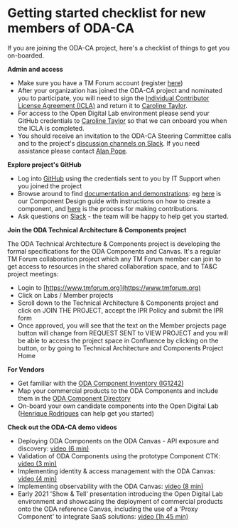 # Getting started checklist for new members of ODA-CA

If you are joining the ODA-CA project, here's a checklist of things to get you on-boarded.

**Admin and access**

* Make sure you have a TM Forum account (register [here](https://myaccount.tmforum.org/register))
* After your organization has joined the ODA-CA project and nominated you to participate, you will need to sign the [Individual Contributor License Agreement (ICLA)](https://info.tmforum.org/tmfcodes-individual-contributor-license-agreement.html) and return it to [Caroline Taylor](mailto:ctaylor@tmforum.org).
* For access to the Open Digital Lab environment please send your GitHub credentials to [Caroline Taylor](mailto:ctaylor@tmforum.org) so that we can onboard you when the ICLA is completed.
* You should receive an invitation to the ODA-CA Steering Committee calls and to the project's [discussion channels on Slack](https://app.slack.com/client/T01C5A3NAU9/C01CGGDDLCQ). If you need assistance please contact [Alan Pope](mailto:apope@tmforum.org).

**Explore project's GitHub**

* Log into [GitHub](https://github.com/tmforum-oda) using the credentials sent to you by IT Support when you joined the project
* Browse around to find [documentation and demonstrations](https://tmforum-oda.github.io/oda-ca-docs/): eg [here](ODAComponentDesignGuidelines.md) is our Component Design guide with instructions on how to create a component, and [here](ContributionsGuide.md) is the process for making contributions.
* Ask questions on [Slack](https://app.slack.com/client/T01C5A3NAU9/C01CGGDDLCQ) - the team will be happy to help get you started.

**Join the ODA Technical Architecture & Components project**
 
The ODA Technical Architecture & Components project is developing the formal specifications for the ODA Components and Canvas.  It's a regular TM Forum collaboration project which any TM Forum member can join to get access to resources in the shared collaboration space, and to TA&C project meetings: 

* Login to [https://www.tmforum.org](https://www.tmforum.org)
* Click on Labs / Member projects 
* Scroll down to the Technical Architecture & Components project and click on JOIN THE PROJECT, accept the IPR Policy and submit the IPR form
* Once approved, you will see that the text on the Member projects page button will change from REQUEST SENT to VIEW PROJECT and you will be able to access the project space in Confluence by clicking on the button, or by going to Technical Architecture and Components Project Home

**For Vendors**

* Get familiar with the [ODA Component Inventory (IG1242)](https://www.tmforum.org/resources/?s=ig1242&post_type=product&tmf_filter_release_status=status-production)
* Map your commercial products to the ODA Components and include them in the [ODA Component Directory](https://oda-directory.labs.tmforum.org/)
* On-board your own candidate components into the Open Digital Lab ([Henrique Rodrigues](mailto:hrodrigues@tmforum.org) can help get you started)

**Check out the ODA-CA demo videos**

* Deploying ODA Components on the ODA Canvas - API exposure and discovery: [video (6 min)](https://www.youtube.com/watch?v=e63FGHMeI1M)
* Validation of ODA Components using the prototype Component CTK: [video (3 min)](https://www.youtube.com/watch?v=RyTGzc4pv64&t=1s)
* Implementing identity & access management with the ODA Canvas: [video (4 min)](https://www.youtube.com/watch?v=7VKT_kCYfzE)
* Implementing observability with the ODA Canvas: [video (8 min)](https://www.youtube.com/watch?v=5De54QwrvEM&t=2s)
* Early 2021 'Show & Tell' presentation introducing the Open Digital Lab environment and showcasing the deployment of commercial products onto the ODA reference Canvas, including the use of a 'Proxy Component' to integrate SaaS solutions: [video (1h 45 min)](https://video.ibm.com/channel/24077591/video/lf09c2)
